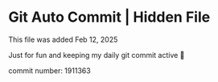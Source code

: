 # Git Auto Commit | Hidden File

This file was added Feb 12, 2025

Just for fun and keeping my daily git commit active 🤪

commit number: 1911363

